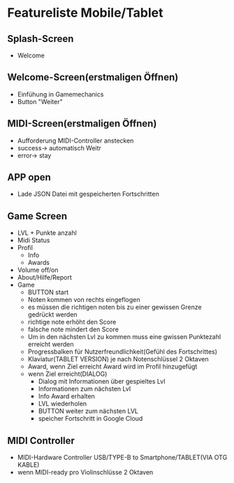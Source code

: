 # Featureliste Mobile/Tablet

## Splash-Screen
* Welcome

## Welcome-Screen(erstmaligen Öffnen)

* Einfühung in Gamemechanics
* Button "Weiter"
## MIDI-Screen(erstmaligen Öffnen)

* Aufforderung MIDI-Controller anstecken
* success-> automatisch Weitr
* error-> stay

## APP open

* Lade JSON Datei mit gespeicherten Fortschritten


## Game Screen

* LVL + Punkte anzahl
* Midi Status
* Profil
  * Info
  * Awards
* Volume off/on
* About/Hilfe/Report
* Game
  * BUTTON start
  * Noten kommen von rechts eingeflogen
  * es müssen die richtigen noten bis zu einer gewissen Grenze gedrückt werden
  * richtige note erhöht den Score
  * falsche note mindert den Score
  * Um in den nächsten Lvl zu kommen muss eine gwissen Punktezahl erreicht werden
  * Progressbalken für Nutzerfreundlichkeit(Gefühl des Fortschrittes)
  * Klaviatur(TABLET VERSION) je nach Notenschlüssel 2 Oktaven
  * Award, wenn Ziel erreicht Award wird im Profil hinzugefügt
  * wenn Ziel erreicht(DIALOG)
      * Dialog mit Informationen über gespieltes Lvl
      * Informationen zum nächsten Lvl
      * Info Award erhalten
      * LVL wiederholen
      * BUTTON weiter zum nächsten LVL
      * speicher Fortschritt in Google Cloud


## MIDI Controller

* MIDI-Hardware Controller USB/TYPE-B to Smartphone/TABLET(VIA OTG KABLE)
* wenn MIDI-ready pro Violinschlüsse 2 Oktaven
